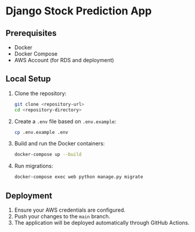 # Django Stock Prediction App

## Prerequisites
- Docker
- Docker Compose
- AWS Account (for RDS and deployment)

## Local Setup
1. Clone the repository:
    ```bash
    git clone <repository-url>
    cd <repository-directory>
    ```

2. Create a `.env` file based on `.env.example`:
    ```bash
    cp .env.example .env
    ```

3. Build and run the Docker containers:
    ```bash
    docker-compose up --build
    ```

4. Run migrations:
    ```bash
    docker-compose exec web python manage.py migrate
    ```

## Deployment
1. Ensure your AWS credentials are configured.
2. Push your changes to the `main` branch.
3. The application will be deployed automatically through GitHub Actions.